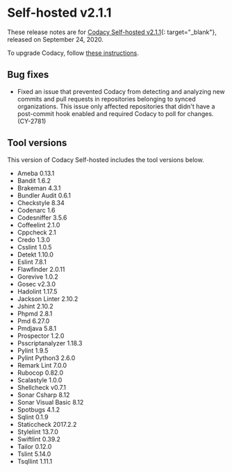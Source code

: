 # Self-hosted v2.1.1

These release notes are for [Codacy Self-hosted v2.1.1](https://github.com/codacy/chart/releases/tag/2.1.1){: target="_blank"}, released on September 24, 2020.

To upgrade Codacy, follow [these instructions](../../chart/maintenance/upgrade.md).

## Bug fixes

-   Fixed an issue that prevented Codacy from detecting and analyzing new commits and pull requests in repositories belonging to synced organizations. This issue only affected repositories that didn't have a post-commit hook enabled and required Codacy to poll for changes. (CY-2781)

## Tool versions

This version of Codacy Self-hosted includes the tool versions below.

-   Ameba 0.13.1
-   Bandit 1.6.2
-   Brakeman 4.3.1
-   Bundler Audit 0.6.1
-   Checkstyle 8.34
-   Codenarc 1.6
-   Codesniffer 3.5.6
-   Coffeelint 2.1.0
-   Cppcheck 2.1
-   Credo 1.3.0
-   Csslint 1.0.5
-   Detekt 1.10.0
-   Eslint 7.8.1
-   Flawfinder 2.0.11
-   Gorevive 1.0.2
-   Gosec v2.3.0
-   Hadolint 1.17.5
-   Jackson Linter 2.10.2
-   Jshint 2.10.2
-   Phpmd 2.8.1
-   Pmd 6.27.0
-   Pmdjava 5.8.1
-   Prospector 1.2.0
-   Psscriptanalyzer 1.18.3
-   Pylint 1.9.5
-   Pylint Python3 2.6.0
-   Remark Lint 7.0.0
-   Rubocop 0.82.0
-   Scalastyle 1.0.0
-   Shellcheck v0.7.1
-   Sonar Csharp 8.12
-   Sonar Visual Basic 8.12
-   Spotbugs 4.1.2
-   Sqlint 0.1.9
-   Staticcheck 2017.2.2
-   Stylelint 13.7.0
-   Swiftlint 0.39.2
-   Tailor 0.12.0
-   Tslint 5.14.0
-   Tsqllint 1.11.1
